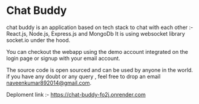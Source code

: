 # Chat Buddy
chat buddy is an application based on tech stack to chat with each other :- React.js, Node.js, Express.js and MongoDb
It is using websocket library socket.io under the hood.


You can checkout the webapp using the demo account integrated on the login page or signup with your email account.

The source code is open sourced and can be used by anyone in the world.
if you have any doubt or any query , feel free to drop an email naveenkumar892014@gmail.com.

Deploment link :- https://chat-buddy-fo2j.onrender.com

